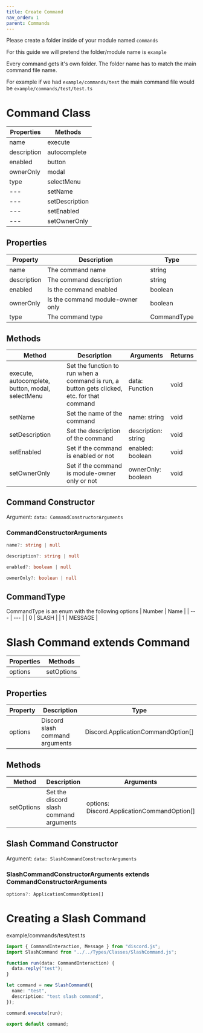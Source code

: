```yaml
---
title: Create Command
nav_order: 1
parent: Commands
---
```


Please create a folder inside of your module named `commands`

For this guide we will pretend the folder/module name is `example`

Every command gets it's own folder. The folder name has to match the main command file name. 

For example if we had `example/commands/test` the main command file would be `example/commands/test/test.ts`

# Command Class
| Properties | Methods |
| ---------- | ------- |
| name | execute |
| description | autocomplete |
| enabled | button |
| ownerOnly | modal |
| type | selectMenu |
| --- | setName |
| --- | setDescription |
| --- | setEnabled | 
| --- | setOwnerOnly | 

## Properties

| Property | Description | Type |
| --- | --- | --- |
| name | The command name | string | 
| description | The command description | string |
| enabled | Is the command enabled | boolean |
| ownerOnly | Is the command module-owner only | boolean |
| type | The command type | CommandType |

## Methods
| Method | Description | Arguments | Returns |
| --- | --- | --- | --- |
| execute, autocomplete, button, modal, selectMenu | Set the function to run when a command is run, a button gets clicked, etc. for that command | data: Function | void |
| setName | Set the name of the command | name: string | void |
| setDescription | Set the description of the command | description: string | void |
| setEnabled | Set if the command is enabled or not | enabled: boolean | void |
| setOwnerOnly | Set if the command is module-owner only or not | ownerOnly: boolean | void |

## Command Constructor
Argument: `data: CommandConstructorArguments`

### CommandConstructorArguments
```ts
name?: string | null

description?: string | null

enabled?: boolean | null

ownerOnly?: boolean | null
```

## CommandType
CommandType is an enum with the following options
| Number | Name |
| --- | --- |
| 0 | SLASH |
| 1 | MESSAGE |

# Slash Command extends Command
| Properties | Methods |
| --- | --- |
| options | setOptions |

## Properties
| Property | Description | Type |
| --- | --- | --- |
| options | Discord slash command arguments | Discord.ApplicationCommandOption[] |

## Methods
| Method | Description | Arguments | Return |
| --- | --- | --- | --- |
| setOptions | Set the discord slash command arguments | options: Discord.ApplicationCommandOption[] | void |

## Slash Command Constructor
Argument: `data: SlashCommandConstructorArguments`

### SlashCommandConstructorArguments extends CommandConstructorArguments
```ts
options?: ApplicationCommandOption[]
```

# Creating a Slash Command

example/commands/test/test.ts
```ts
import { CommandInteraction, Message } from "discord.js";
import SlashCommand from "../../Types/Classes/SlashCommand.js";

function run(data: CommandInteraction) {
  data.reply("test");
}

let command = new SlashCommand({
  name: "test",
  description: "test slash command",
});

command.execute(run);

export default command;
```